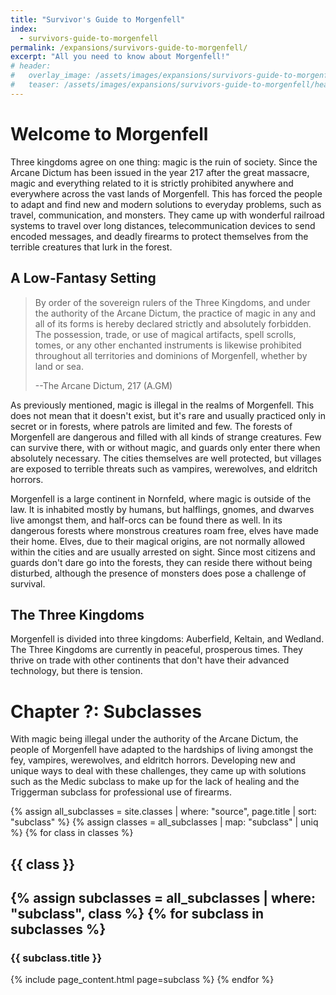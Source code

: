 ```yaml
---
title: "Survivor's Guide to Morgenfell"
index:
  - survivors-guide-to-morgenfell
permalink: /expansions/survivors-guide-to-morgenfell/
excerpt: "All you need to know about Morgenfell!"
# header:
#   overlay_image: /assets/images/expansions/survivors-guide-to-morgenfell/header.png
#   teaser: /assets/images/expansions/survivors-guide-to-morgenfell/header.jpg
---
```


# Welcome to Morgenfell
Three kingdoms agree on one thing: magic is the ruin of society. Since the Arcane Dictum has been issued in the year 217 after the great massacre, magic and everything related to it is strictly prohibited anywhere and everywhere across the vast lands of Morgenfell. This has forced the people to adapt and find new and modern solutions to everyday problems, such as travel, communication, and monsters. They came up with wonderful railroad systems to travel over long distances, telecommunication devices to send encoded messages, and deadly firearms to protect themselves from the terrible creatures that lurk in the forest.

## A Low-Fantasy Setting
> By order of the sovereign rulers of the Three Kingdoms, and under the authority of the Arcane Dictum, the practice of magic in any and all of its forms is hereby declared strictly and absolutely forbidden. The possession, trade, or use of magical artifacts, spell scrolls, tomes, or any other enchanted instruments is likewise prohibited throughout all territories and dominions of Morgenfell, whether by land or sea.
>
> --The Arcane Dictum, 217 (A.GM)

As previously mentioned, magic is illegal in the realms of Morgenfell. This does not mean that it doesn't exist, but it's rare and usually practiced only in secret or in forests, where patrols are limited and few. The forests of Morgenfell are dangerous and filled with all kinds of strange creatures. Few can survive there, with or without magic, and guards only enter there when absolutely necessary. The cities themselves are well protected, but villages are exposed to terrible threats such as vampires, werewolves, and eldritch horrors.

Morgenfell is a large continent in Nornfeld, where magic is outside of the law. It is inhabited mostly by humans, but halflings, gnomes, and dwarves live amongst them, and half-orcs can be found there as well. In its dangerous forests where monstrous creatures roam free, elves have made their home. Elves, due to their magical origins, are not normally allowed within the cities and are usually arrested on sight. Since most citizens and guards don't dare go into the forests, they can reside there without being disturbed, although the presence of monsters does pose a challenge of survival.

## The Three Kingdoms
Morgenfell is divided into three kingdoms: Auberfield, Keltain, and Wedland. The Three Kingdoms are currently in peaceful, prosperous times. They thrive on trade with other continents that don't have their advanced technology, but there is tension.

# Chapter ?: Subclasses
With magic being illegal under the authority of the Arcane Dictum, the people of Morgenfell have adapted to the hardships of living amongst the fey, vampires, werewolves, and eldritch horrors. Developing new and unique ways to deal with these challenges, they came up with solutions such as the Medic subclass to make up for the lack of healing and the Triggerman subclass for professional use of firearms.

{% assign all_subclasses = site.classes | where: "source", page.title | sort: "subclass" %}
{% assign classes = all_subclasses | map: "subclass" | uniq %}
{% for class in classes %}
  <h2 id="{{ class | slugify }}">{{ class }}<h2>
  {% assign subclasses = all_subclasses | where: "subclass", class %}
  {% for subclass in subclasses %}
    <h3 id="{{ subclass.title | slugify }}">{{ subclass.title }}</h3>
    {% include page_content.html page=subclass %}
  {% endfor %}
